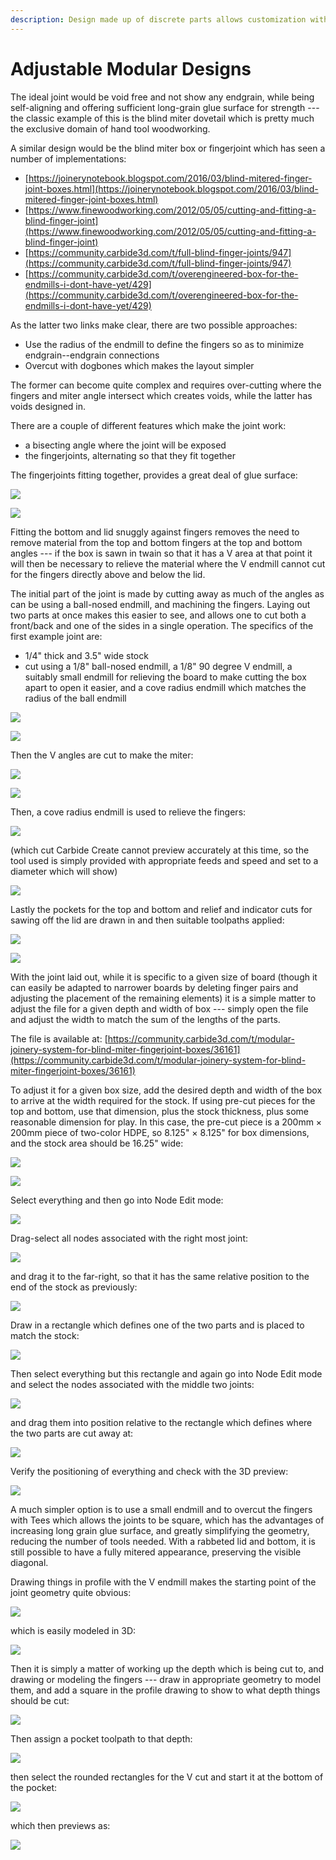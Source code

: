 ```yaml
---
description: Design made up of discrete parts allows customization without programming.
---
```


# Adjustable Modular Designs

The ideal joint would be void free and not show any endgrain, while being self-aligning and offering sufficient long-grain glue surface for strength --- the classic example of this is the blind miter dovetail which is pretty much the exclusive domain of hand tool woodworking.

A similar design would be the blind miter box or fingerjoint which has seen a number of implementations:

* [https://joinerynotebook.blogspot.com/2016/03/blind-mitered-finger-joint-boxes.html](https://joinerynotebook.blogspot.com/2016/03/blind-mitered-finger-joint-boxes.html)
* [https://www.finewoodworking.com/2012/05/05/cutting-and-fitting-a-blind-finger-joint](https://www.finewoodworking.com/2012/05/05/cutting-and-fitting-a-blind-finger-joint)
* [https://community.carbide3d.com/t/full-blind-finger-joints/947](https://community.carbide3d.com/t/full-blind-finger-joints/947)
* [https://community.carbide3d.com/t/overengineered-box-for-the-endmills-i-dont-have-yet/429](https://community.carbide3d.com/t/overengineered-box-for-the-endmills-i-dont-have-yet/429)

As the latter two links make clear, there are two possible approaches:&#x20;

* Use the radius of the endmill to define the fingers so as to minimize endgrain--endgrain connections
* Overcut with dogbones which makes the layout simpler

The former can become quite complex and requires over-cutting where the fingers and miter angle intersect which creates voids, while the latter has voids designed in.

There are a couple of different features which make the joint work:

* a bisecting angle where the joint will be exposed&#x20;
* the fingerjoints, alternating so that they fit together

The fingerjoints fitting together, provides a great deal of glue surface:

![](.gitbook/assets/win\_20210711\_18\_46\_40\_pro.jpg)

![](.gitbook/assets/win\_20210711\_18\_47\_23\_pro.jpg)

Fitting the bottom and lid snuggly against fingers removes the need to remove material from the top and bottom fingers at the top and bottom angles --- if the box is sawn in twain so that it has a V area at that point it will then be necessary to relieve the material where the V endmill cannot cut for the fingers directly above and below the lid.

The initial part of the joint is made by cutting away as much of the angles as can be using a ball-nosed endmill, and machining the fingers. Laying out two parts at once makes this easier to see, and allows one to cut both a front/back and one of the sides in a single operation. The specifics of the first example joint are:

* 1/4"  thick and 3.5" wide stock
* cut using a 1/8" ball-nosed endmill, a 1/8" 90 degree V endmill, a suitably small endmill for relieving the board to make cutting the box apart to open it easier, and a cove radius endmill which matches the radius of the ball endmill

![](<.gitbook/assets/image (99).png>)

![](<.gitbook/assets/image (92).png>)

Then the V angles are cut to make the miter:

![](<.gitbook/assets/image (97).png>)

![](<.gitbook/assets/image (98).png>)

Then, a cove radius endmill is used to relieve the fingers:

![](<.gitbook/assets/image (93).png>)

(which cut Carbide Create cannot preview accurately at this time, so the tool used is simply provided with appropriate feeds and speed and set to a diameter which will show)

![](<.gitbook/assets/image (94).png>)

Lastly the pockets for the top and bottom and relief and indicator cuts for sawing off the lid are drawn in and then suitable toolpaths applied:

![](<.gitbook/assets/image (96).png>)

![](<.gitbook/assets/image (95).png>)

With the joint laid out, while it is specific to a given size of board (though it can easily be adapted to narrower boards by deleting finger pairs and adjusting the placement of the remaining elements) it is a simple matter to adjust the file for a given depth and width of box --- simply open the file and adjust the width to match the sum of the lengths of the parts.

The file is available at: [https://community.carbide3d.com/t/modular-joinery-system-for-blind-miter-fingerjoint-boxes/36161](https://community.carbide3d.com/t/modular-joinery-system-for-blind-miter-fingerjoint-boxes/36161)

To adjust it for a given box size, add the desired depth and width of the box to arrive at the width required for the stock. If using pre-cut pieces for the top and bottom, use that dimension, plus the stock thickness, plus some reasonable dimension for play. In this case, the pre-cut piece is a 200mm × 200mm piece of two-color HDPE, so 8.125" × 8.125" for box dimensions, and the stock area should be 16.25" wide:

![](<.gitbook/assets/image (104).png>)

![](<.gitbook/assets/image (106).png>)

Select everything and then go into Node Edit mode:

![](<.gitbook/assets/image (110).png>)

Drag-select all nodes associated with the right most joint:

![](<.gitbook/assets/image (111).png>)

and drag it to the far-right, so that it has the same relative position to the end of the stock as previously:

![](<.gitbook/assets/image (112).png>)

Draw in a rectangle which defines one of the two parts and is placed to match the stock:

![](<.gitbook/assets/image (100).png>)

Then select everything but this rectangle and again go into Node Edit mode and select the nodes associated with the middle two joints:

![](<.gitbook/assets/image (109).png>)

and drag them into position relative to the rectangle which defines where the two parts are cut away at:

![](<.gitbook/assets/image (101).png>)

Verify the positioning of everything and check with the 3D preview:

![](<.gitbook/assets/image (108).png>)

A much simpler option is to use a small endmill and to overcut the fingers with Tees which allows the joints to be square, which has the advantages of increasing long grain glue surface, and greatly simplifying the geometry, reducing the number of tools needed. With a rabbeted lid and bottom, it is still possible to have a fully mitered appearance, preserving the visible diagonal.

Drawing things in profile with the V endmill makes the starting point of the joint geometry quite obvious:

![](<.gitbook/assets/image (113) (1).png>)

which is easily modeled in 3D:

![](<.gitbook/assets/image (114) (1) (1).png>)

Then it is simply a matter of working up the depth which is being cut to, and drawing or modeling the fingers --- draw in appropriate geometry to model them, and add a square in the profile drawing to show to what depth things should be cut:

![](<.gitbook/assets/image (115) (1).png>)

&#x20;Then assign a pocket toolpath to that depth:

![](<.gitbook/assets/image (117).png>)

then select the rounded rectangles for the V cut and start it at the bottom of the pocket:

![](<.gitbook/assets/image (118).png>)

which then previews as:

![](<.gitbook/assets/image (116) (1) (1).png>)

